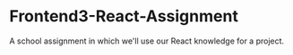 # Frontend3-React-Assignment
A school assignment in which we'll use our React knowledge for a project.
